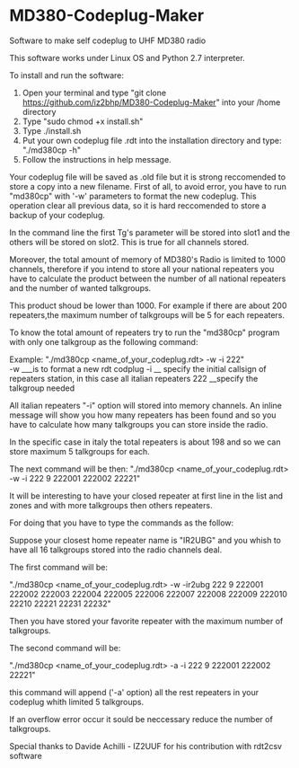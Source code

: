 # MD380-Codeplug-Maker
Software to make self codeplug to UHF MD380 radio

This software works under Linux OS and Python 2.7 interpreter.

To install and run the software:
1) Open your terminal and type "git clone https://github.com/iz2bhp/MD380-Codeplug-Maker" into your /home directory
2) Type "sudo chmod +x install.sh"
3) Type ./install.sh
3) Put your own codeplug file .rdt into the installation directory and type: "./md380cp -h" 
6) Follow the instructions in help message.  

Your codeplug file will be saved as .old file but it is strong reccomended to store a copy into a new filename.
First of all, to avoid error, you have to run "md380cp" with '-w' parameters to format the new codeplug. 
This operation clear all previous data, so it is hard reccomended to store a backup of your codeplug.

In the command line the first Tg's parameter will be stored into slot1 and the others will be stored on slot2.
This is true for all channels stored.

Moreover, the total amount of memory of MD380's Radio is limited to 1000 channels, therefore if you intend to store all your national repeaters you have to calculate the product between the number of all national repeaters and the number of wanted talkgroups. 

This product shoud be lower than 1000. 
For example if there are about 200 repeaters,the maximum number of talkgroups will be 5 for each repeaters.
 
To know the total amount of repeaters try to run the "md380cp" program with only one talkgroup as the following command:

Example: "./md380cp <name_of_your_codeplug.rdt> -w -i 222"  
-w ___is to format a new rdt codplug
-i __ specify the initial callsign of repeaters station, in this case all italian repeaters
222 __specify the talkgroup needed

All italian repeaters "-i" option will stored into memory channels.
An inline message will show you how many repeaters has been found and so you have to calculate how many talkgroups you can store inside the radio.

In the specific case in italy the total repeaters is about 198 and so we can store maximum 5 talkgroups for each.

The next command will be then: 
"./md380cp <name_of_your_codeplug.rdt> -w -i 222 9 222001 222002 22221"


It will be interesting to have your closed repeater at first line in the list and zones and with more talkgroups then others repeaters.

For doing that you have to type the commands as the follow:

Suppose your closest home repeater name is "IR2UBG" and you whish to have all 16 talkgroups stored into the radio channels deal.

The first command will be: 

"./md380cp <name_of_your_codeplug.rdt> -w -ir2ubg 222 9 222001 222002 222003 222004 222005 222006 222007 222008 222009 222010 22210 22221 22231 22232"

Then you have stored your favorite repeater with the maximum number of talkgroups. 

The second command will be:

"./md380cp <name_of_your_codeplug.rdt> -a -i 222 9 222001 222002 22221"

this command will append ('-a' option) all the rest repeaters in your codeplug whith limited 5 talkgroups.

If an overflow error occur it sould be neccessary reduce the number of talkgroups.  

Special thanks to Davide Achilli - IZ2UUF for his contribution with rdt2csv software
